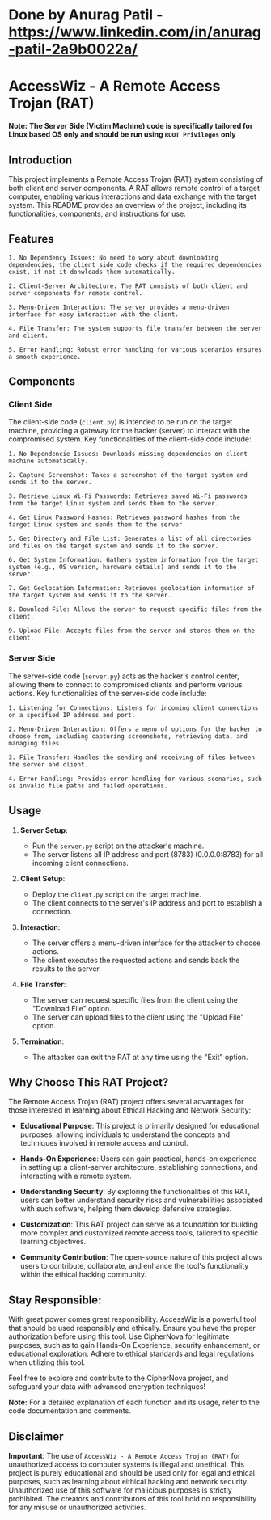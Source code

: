 # Done by Anurag Patil - https://www.linkedin.com/in/anurag-patil-2a9b0022a/
# AccessWiz - A Remote Access Trojan (RAT)

**Note:** **The Server Side (Victim Machine) code is specifically tailored for Linux based OS only and should be run using `ROOT Privileges` only**

## Introduction

This project implements a Remote Access Trojan (RAT) system consisting of both client and server components. A RAT allows remote control of a target computer, enabling various interactions and data exchange with the target system. This README provides an overview of the project, including its functionalities, components, and instructions for use.

## Features
    1. No Dependency Issues: No need to wory about downloading dependencies, the client side code checks if the required dependencies exist, if not it donwloads them automatically.
    
    2. Client-Server Architecture: The RAT consists of both client and server components for remote control.
    
    3. Menu-Driven Interaction: The server provides a menu-driven interface for easy interaction with the client.
    
    4. File Transfer: The system supports file transfer between the server and client.
    
    5. Error Handling: Robust error handling for various scenarios ensures a smooth experience.


## Components

### Client Side
The client-side code (`client.py`) is intended to be run on the target machine, providing a gateway for the hacker (server) to interact with the compromised system. Key functionalities of the client-side code include:

    1. No Dependencie Issues: Downloads missing dependencies on client machine automatically.
    
    2. Capture Screenshot: Takes a screenshot of the target system and sends it to the server.
    
    3. Retrieve Linux Wi-Fi Passwords: Retrieves saved Wi-Fi passwords from the target Linux system and sends them to the server.
    
    4. Get Linux Password Hashes: Retrieves password hashes from the target Linux system and sends them to the server.
    
    5. Get Directory and File List: Generates a list of all directories and files on the target system and sends it to the server.
    
    6. Get System Information: Gathers system information from the target system (e.g., OS version, hardware details) and sends it to the server.
    
    7. Get Geolocation Information: Retrieves geolocation information of the target system and sends it to the server.
    
    8. Download File: Allows the server to request specific files from the client.
    
    9. Upload File: Accepts files from the server and stores them on the client.

### Server Side
The server-side code (`server.py`) acts as the hacker's control center, allowing them to connect to compromised clients and perform various actions. Key functionalities of the server-side code include:

    1. Listening for Connections: Listens for incoming client connections on a specified IP address and port.
    
    2. Menu-Driven Interaction: Offers a menu of options for the hacker to choose from, including capturing screenshots, retrieving data, and managing files.
    
    3. File Transfer: Handles the sending and receiving of files between the server and client.
    
    4. Error Handling: Provides error handling for various scenarios, such as invalid file paths and failed operations.

## Usage

1. **Server Setup**:
   - Run the `server.py` script on the attacker's machine.
   - The server listens all IP address and port (8783) (0.0.0.0:8783) for all incoming client connections.

2. **Client Setup**:
   - Deploy the `client.py` script on the target machine.
   - The client connects to the server's IP address and port to establish a connection.

3. **Interaction**:
   - The server offers a menu-driven interface for the attacker to choose actions.
   - The client executes the requested actions and sends back the results to the server.

4. **File Transfer**:
   - The server can request specific files from the client using the "Download File" option.
   - The server can upload files to the client using the "Upload File" option.

5. **Termination**:
   - The attacker can exit the RAT at any time using the "Exit" option.

## Why Choose This RAT Project?

The Remote Access Trojan (RAT) project offers several advantages for those interested in learning about Ethical Hacking and Network Security:

- **Educational Purpose**: This project is primarily designed for educational purposes, allowing individuals to understand the concepts and techniques involved in remote access and control.

- **Hands-On Experience**: Users can gain practical, hands-on experience in setting up a client-server architecture, establishing connections, and interacting with a remote system.

- **Understanding Security**: By exploring the functionalities of this RAT, users can better understand security risks and vulnerabilities associated with such software, helping them develop defensive strategies.

- **Customization**: This RAT project can serve as a foundation for building more complex and customized remote access tools, tailored to specific learning objectives.

- **Community Contribution**: The open-source nature of this project allows users to contribute, collaborate, and enhance the tool's functionality within the ethical hacking community.

## Stay Responsible:

With great power comes great responsibility. AccessWiz is a powerful tool that should be used responsibly and ethically. Ensure you have the proper authorization before using this tool. Use CipherNova for legitimate purposes, such as to gain Hands-On Experience, security enhancement, or educational exploration. Adhere to ethical standards and legal regulations when utilizing this tool.

Feel free to explore and contribute to the CipherNova project, and safeguard your data with advanced encryption techniques!

**Note:** For a detailed explanation of each function and its usage, refer to the code documentation and comments.

## Disclaimer

**Important**: The use of `AccessWiz - A Remote Access Trojan (RAT)` for unauthorized access to computer systems is illegal and unethical. This project is purely educational and should be used only for legal and ethical purposes, such as learning about eithical hacking and network security. Unauthorized use of this software for malicious purposes is strictly prohibited. The creators and contributors of this tool hold no responsibility for any misuse or unauthorized activities.
